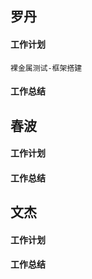 ## 罗丹
#### 工作计划
```
裸金属测试-框架搭建
```

#### 工作总结


## 春波
#### 工作计划


#### 工作总结



## 文杰
#### 工作计划


#### 工作总结




